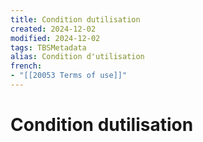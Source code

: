 ```yaml
---
title: Condition dutilisation
created: 2024-12-02
modified: 2024-12-02
tags: TBSMetadata
alias: Condition d'utilisation
french:
- "[[20053 Terms of use]]"
---
```

# Condition dutilisation
